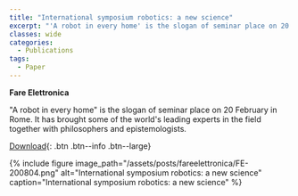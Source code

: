 ```yaml
---
title: "International symposium robotics: a new science"
excerpt: "'A robot in every home' is the slogan of seminar place on 20 February in Rome."
classes: wide
categories:
  - Publications
tags:
  - Paper
---
```


**Fare Elettronica**

"A robot in every home" is the slogan of seminar place on 20 February in Rome. It has brought some of the world's leading experts in the field together with philosophers and epistemologists.

[Download](https://drive.google.com/file/d/1A-24eMzOgqztDIrsZD7jGsbu8dotEJPr/view?usp=sharing){: .btn .btn--info .btn--large}

{% include figure image_path="/assets/posts/fareelettronica/FE-200804.png" alt="International symposium robotics: a new science" caption="International symposium robotics: a new science" %}